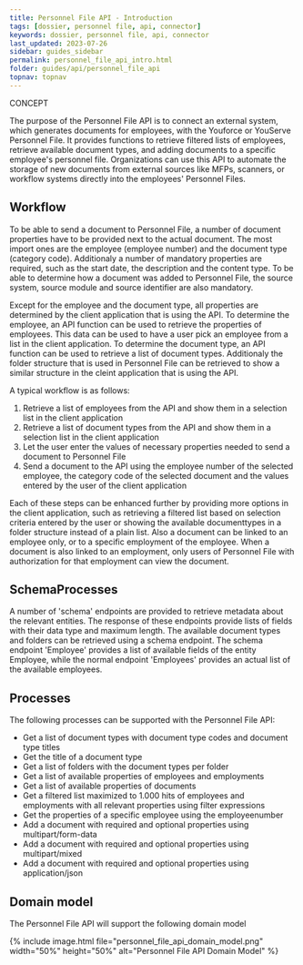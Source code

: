 ```yaml
---
title: Personnel File API - Introduction
tags: [dossier, personnel file, api, connector]
keywords: dossier, personnel file, api, connector
last_updated: 2023-07-26
sidebar: guides_sidebar
permalink: personnel_file_api_intro.html
folder: guides/api/personnel_file_api
topnav: topnav
---
```


<span class="label label-success">CONCEPT</span>

The purpose of the Personnel File API is to connect an external system, which generates documents for employees, with the Youforce or YouServe Personnel File. It provides functions to retrieve filtered lists of employees, retrieve available document types, and adding documents to a specific employee's personnel file. Organizations can use this API to automate the storage of new documents from external sources like MFPs, scanners, or workflow systems directly into the employees' Personnel Files.

## Workflow
To be able to send a document to Personnel File, a number of document properties have to be provided next to the actual document. The most import ones are the employee (employee number) and the document type (category code). Additionaly a number of mandatory properties are required, such as the start date, the description and the content type. To be able to determine how a document was added to Personnel File, the source system, source module and source identifier are also mandatory.

Except for the employee and the document type, all properties are determined by the client application that is using the API. To determine the employee, an API function can be used to retrieve the properties of employees. This data can be used to have a user pick an employee from a list in the client application. To determine the document type, an API function can be used to retrieve a list of document types. Additionaly the folder structure that is used in Personnel File can be retrieved to show a similar structure in the cleint application that is using the API.

A typical workflow is as follows:

1. Retrieve a list of employees from the API and show them in a selection list in the client application
2. Retrieve a list of document types from the API and show them in a selection list in the client application
3. Let the user enter the values of necessary properties needed to send a document to Personnel File
4. Send a document to the API using the employee number of the selected employee, the category code of the selected document and the values entered by the user of the client application

Each of these steps can be enhanced further by providing more options in the client application, such as retrieving a filtered list based on selection criteria entered by the user or showing the available documenttypes in a folder structure instead of a plain list. Also a document can be linked to an employee only, or to a specific employment of the employee. When a document is also linked to an employment, only users of Personnel File with authorization for that employment can view the document.

## SchemaProcesses
A number of 'schema' endpoints are provided to retrieve metadata about the relevant entities. The response of these endpoints provide lists of fields with their data type and maximum length. The available document types and folders can be retrieved using a schema endpoint. The schema endpoint 'Employee' provides a list of available fields of the entity Employee, while the normal endpoint 'Employees' provides an actual list of the available employees.

## Processes
The following processes can be supported with the Personnel File API:

- Get a list of document types with document type codes and document type titles
- Get the title of a document type
- Get a list of folders with the document types per folder
- Get a list of available properties of employees and employments
- Get a list of available properties of documents
- Get a filtered list maximized to 1.000 hits of employees and employments with all relevant properties using filter expressions
- Get the properties of a specific employee using the employeenumber
- Add a document with required and optional properties using multipart/form-data
- Add a document with required and optional properties using multipart/mixed
- Add a document with required and optional properties using application/json

## Domain model
The Personnel File API will support the following domain model

{% include image.html file="personnel_file_api_domain_model.png" width="50%" height="50%" alt="Personnel File API Domain Model" %}
